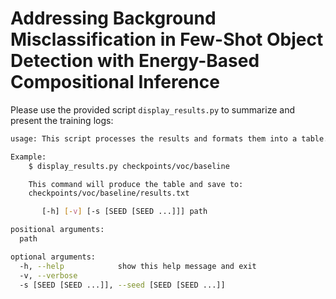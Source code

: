 # Addressing Background Misclassification in Few-Shot Object Detection with Energy-Based Compositional Inference

Please use the provided script `display_results.py` to summarize and present the training logs:
```bash
usage: This script processes the results and formats them into a table. By providing the path to the checkpoint directory, the script will extract all the results found in the directory and store the table in csv format in the same directory.

Example:
    $ display_results.py checkpoints/voc/baseline

    This command will produce the table and save to:
    checkpoints/voc/baseline/results.txt

       [-h] [-v] [-s [SEED [SEED ...]]] path

positional arguments:
  path

optional arguments:
  -h, --help            show this help message and exit
  -v, --verbose
  -s [SEED [SEED ...]], --seed [SEED [SEED ...]]
```
